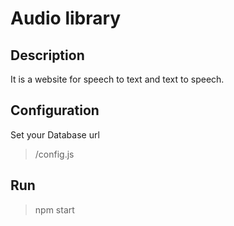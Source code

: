 # Audio library
## Description
It is a website for speech to text and text to speech.
## Configuration
Set your Database url <br>
> /config.js
## Run
> npm start